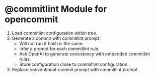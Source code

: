 # @commitlint Module for opencommit

1. Load commitlint configuration within tree.
2. Generate a commit with commitlint prompt:
   - Will not run if hash is the same.
   - Infer a prompt for each commitlint rule.
   - Ask OpenAI to generate consistency with embedded commitlint rules.
   - Store configuration close to commitlint configuration.
3. Replace conventional-commit prompt with commitlint prompt.
